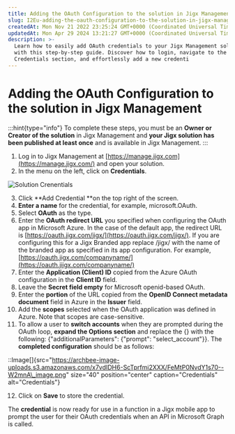 ```yaml
---
title: Adding the OAuth Configuration to the solution in Jigx Management
slug: I2Eu-adding-the-oauth-configuration-to-the-solution-in-jigx-management
createdAt: Mon Nov 21 2022 23:25:24 GMT+0000 (Coordinated Universal Time)
updatedAt: Mon Apr 29 2024 13:21:27 GMT+0000 (Coordinated Universal Time)
description: >-
  Learn how to easily add OAuth credentials to your Jigx Management solution
  with this step-by-step guide. Discover how to login, navigate to the
  Credentials section, and effortlessly add a new credenti
---
```


# Adding the OAuth Configuration to the solution in Jigx Management

:::hint{type="info"} To complete these steps, you must be an **Owner or Creator of the solution** in Jigx Management and **your Jigx solution has been published at least once** and is available in Jigx Management. :::

1. Log in to Jigx Management at [https://manage.jigx.com](https://manage.jigx.com/) and open your solution.
2. In the menu on the left, click on **Credentials**.

![Solution Crenentials](https://archbee-image-uploads.s3.amazonaws.com/x7vdIDH6-ScTprfmi2XXX/wYELJKXpYN6O_jDEa1ClY_image.png)

3. Click \*\*Add Credential \*\*on the top right of the screen.
4. **Enter a name** for the credential, for example, microsoft.OAuth.
5. Select **OAuth** as the type.
6. Enter the **OAuth redirect URL** you specified when configuring the OAuth app in Microsoft Azure. In the case of the default app, the redirect URL is [https://oauth.jigx.com/jigx/](https://oauth.jigx.com/jigx/). If you are configuring this for a Jigx Branded app replace /jigx/ with the name of the branded app as specified in its app configuration. For example, [https://oauth.jigx.com/companyname/](https://oauth.jiigx.com/companyname/)
7. Enter the **Application (Client) ID** copied from the Azure OAuth configuration in the **Client ID** field.
8. Leave the **Secret field empty** for Microsoft openid-based OAuth.
9. Enter the **portion** of the URL copied from the **OpenID Connect metadata document** field in Azure in the **Issuer** field.
10. Add the **scopes** selected when the OAuth application was defined in Azure. Note that scopes are case-sensitive.
11. To allow a user to **switch accounts** when they are prompted during the OAuth loop, **expand the Options section** and replace the {} with the following: {"additionalParameters": {"prompt": "select\_account"\}}. The **completed configuration** should be as follows:

::Image\[]{src="https://archbee-image-uploads.s3.amazonaws.com/x7vdIDH6-ScTprfmi2XXX/FeMtP0NvdY1s70--W2mnA\_image.png" size="40" position="center" caption="Credentials" alt="Credentials"}

12. Click on **Save** to store the credential.

The **credential** is now ready for use in a function in a Jigx mobile app to prompt the user for their OAuth credentials when an API in Microsoft Graph is called.
